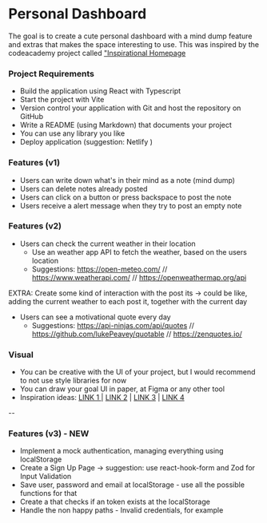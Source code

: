 # Personal Dashboard 

The goal is to create a cute personal dashboard with a mind dump feature and extras that makes the space interesting to use. This was inspired by the codeacademy project called ["Inspirational Homepage](https://www.codecademy.com/projects/portfolio/inspirational-homepage)


### Project Requirements

- Build the application using React with Typescript 
- Start the project with Vite 
- Version control your application with Git and host the repository on GitHub
- Write a README (using Markdown) that documents your project
- You can use any library you like
- Deploy application (suggestion: Netlify )


### Features (v1)

- Users can write down what's in their mind as a note (mind dump)
- Users can delete notes already posted 
- Users can click on a button or press backspace to post the note 
- Users receive a alert message when they try to post an empty note 

### Features (v2)
- Users can check the current weather in their location
    - Use an weather app API to fetch the weather, based on the users location 
    - Suggestions: https://open-meteo.com/ // https://www.weatherapi.com/ // https://openweathermap.org/api

EXTRA: Create some kind of interaction with the post its -> could be like, adding the current weather to each post it, together with the current day 

- Users can see a motivational quote every day 
    - Suggestions: https://api-ninjas.com/api/quotes // https://github.com/lukePeavey/quotable // https://zenquotes.io/
 
### Visual 
- You can be creative with the UI of your project, but I would recommend to not use style libraries for now 
- You can draw your goal UI in paper, at Figma or any other tool 
- Inspiration ideas: [LINK 1 ](https://site.xtiles.app/wp-content/uploads/2024/04/brain_dump.webp) | [LINK 2](https://goofy-hopper-a9bd1f.netlify.app/) | [LINK 3](https://dribbble.com/shots/3603745-Notes-app-page) | [LINK 4](https://dribbble.com/shots/24368885-My-take-on-Notes-app)

-- 

 ### Features (v3) - NEW
 - Implement a mock authentication, managing everything using localStorage 
 - Create a Sign Up Page -> suggestion: use react-hook-form and Zod for Input Validation 
 - Save user, password and email at localStorage - use all the possible functions for that
 - Create a <ProtectedRoute> that checks if an token exists at the localStorage
 - Handle the non happy paths - Invalid credentials, for example



